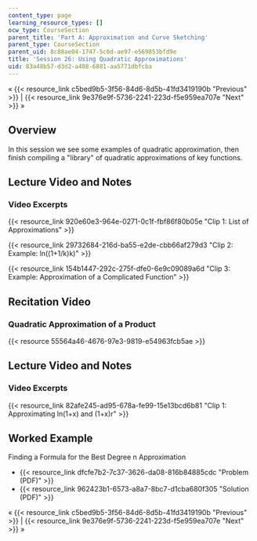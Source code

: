 ```yaml
---
content_type: page
learning_resource_types: []
ocw_type: CourseSection
parent_title: 'Part A: Approximation and Curve Sketching'
parent_type: CourseSection
parent_uid: 8c88ae04-1747-5c6d-ae97-e569853bfd9e
title: 'Session 26: Using Quadratic Approximations'
uid: 83a48b57-d3d2-a408-6881-aa5771dbfcba
---
```


« {{< resource_link c5bed9b5-3f56-84d6-8d5b-41fd3419190b "Previous" >}} | {{< resource_link 9e376e9f-5736-2241-223d-f5e959ea707e "Next" >}} »

Overview
--------

In this session we see some examples of quadratic approximation, then finish compiling a "library" of quadratic approximations of key functions.

Lecture Video and Notes
-----------------------

### Video Excerpts

{{< resource_link 920e60e3-964e-0271-0c1f-fbf86f80b05e "Clip 1: List of Approximations" >}}

{{< resource_link 29732684-216d-ba55-e2de-cbb66af279d3 "Clip 2: Example: ln((1+1/k)k)" >}}

{{< resource_link 154b1447-292c-275f-dfe0-6e9c09089a6d "Clip 3: Example: Approximation of a Complicated Function" >}}

Recitation Video
----------------

### Quadratic Approximation of a Product

{{< resource 55564a46-4676-97e3-9819-e54963fcb5ae >}}

Lecture Video and Notes
-----------------------

### Video Excerpts

{{< resource_link 82afe245-ad95-678a-fe99-15e13bcd6b81 "Clip 1: Approximating ln(1+x) and (1+x)r" >}}

Worked Example
--------------

Finding a Formula for the Best Degree n Approximation

*   {{< resource_link dfcfe7b2-7c37-3626-da08-816b84885cdc "Problem (PDF)" >}}
*   {{< resource_link 962423b1-6573-a8a7-8bc7-d1cba680f305 "Solution (PDF)" >}}

« {{< resource_link c5bed9b5-3f56-84d6-8d5b-41fd3419190b "Previous" >}} | {{< resource_link 9e376e9f-5736-2241-223d-f5e959ea707e "Next" >}} »